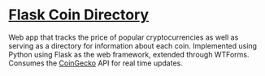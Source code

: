 # [Flask Coin Directory]('https://flask-coin-directory.herokuapp.com/index')

Web app that tracks the price of popular cryptocurrencies as well as serving as a directory for information about each coin. Implemented using Python using Flask as the web framework, extended through WTForms. Consumes the [CoinGecko](https://www.coingecko.com/en/api) API for real time updates.